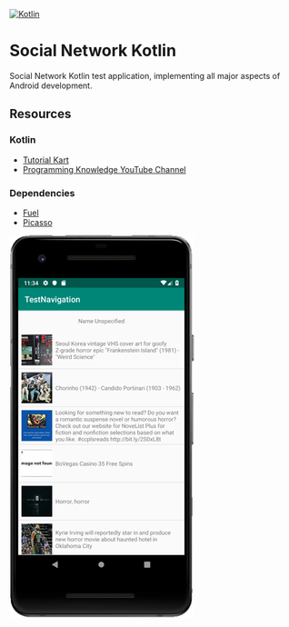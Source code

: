 [![Kotlin](https://img.shields.io/badge/Kotlin-1.3.20-blue.svg)](https://kotlinlang.org/)

# Social Network Kotlin

Social Network Kotlin test application, implementing all major aspects of Android development.

## Resources

### Kotlin

- [Tutorial Kart](https://www.tutorialkart.com/kotlin/kotlin-string-replace/)
- [Programming Knowledge YouTube Channel](https://www.youtube.com/channel/UCs6nmQViDpUw0nuIx9c_WvA)

### Dependencies

- [Fuel](https://github.com/kittinunf/fuel)
- [Picasso](https://github.com/square/picasso)

![List Screenshot](README_files/List-Screenshot.png)
